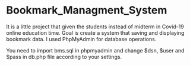 # Bookmark_Managment_System
It is a little project that given the students instead of midterm in Covid-19 online education time. Goal is create a system that saving and displaying bookmark data. I used PhpMyAdmin for database operations.

You need to import bms.sql in phpmyadmin and change $dsn, $user and $pass in db.php file according to your settings.
